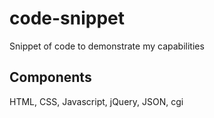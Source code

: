 # code-snippet
Snippet of code to demonstrate my capabilities

## Components

HTML, CSS, Javascript, jQuery, JSON, cgi
